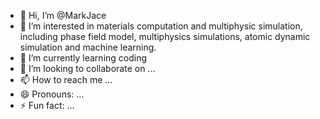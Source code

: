 - 👋 Hi, I’m @MarkJace
- 👀 I’m interested in materials computation and multiphysic simulation, including phase field model, multiphysics simulations, atomic dynamic simulation and machine learning.
- 🌱 I’m currently learning coding
- 💞️ I’m looking to collaborate on ...
- 📫 How to reach me ...
- 😄 Pronouns: ...
- ⚡ Fun fact: ...

<!---
MarkJace/MarkJace is a ✨ special ✨ repository because its `README.md` (this file) appears on your GitHub profile.
You can click the Preview link to take a look at your changes.
--->
